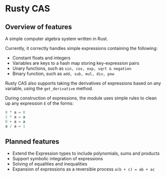 # Rusty CAS
## Overview of features
A simple computer algebra system written in Rust.

Currently, it correctly handles simple expressions containing the following:
* Constant floats and integers
* Variables are keys to a hash map storing key-expression pairs
* Unary functions, such as `sin, cos, exp, sqrt & negation`
* Binary function, such as `add, sub, mul, div, pow`

Rusty CAS also supports taking the derivatives of expressions based on any variable, using the `get_derivative` method.

During construction of expressions, the module uses simple rules to clean up any expression `E` of the forms:
``` python
0 * a = 0
1 * a = a
0 + a = a
a / a = 1
```

## Planned features
* Extend the Expression types to include polynomials, sums and products
* Support symbolic integration of expressions
* Solving of equalities and inequalities
* Expansion of expressions as a reversible process `a(b + c) = ab + ac`